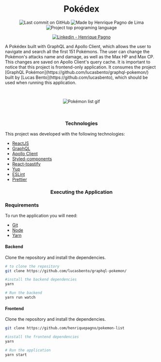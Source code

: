 <h1 align="center">
   Pokédex
</h1>

<p align="center">
<img alt="Last commit on GitHub" src="https://img.shields.io/github/last-commit/henriquepagno/pokemon-list?color=7159C1">
<img alt="Made by Henrique Pagno de Lima" src="https://img.shields.io/badge/made%20by-Henrique Pagno de Lima-%20?color=7159C1">
<img alt="Project top programing language" src="https://img.shields.io/github/languages/top/henriquepagno/pokemon-list?color=7159C1">
</p>
<p align="center">
  <a href="https://www.linkedin.com/in/henrique-pagno-de-lima/?locale=en_US" target="_blank" >
    <img alt="Linkedin - Henrique Pagno" src="https://img.shields.io/badge/Linkedin--%23F8952D?style=social&logo=linkedin">
  </a>
</p>

<p>
  A Pokédex built with GraphQL and Apollo Client, which allows the user to navigate and search all the first 151 Pokémons.
  The user can change the Pokémon's attacks name and damage, as well as the Max HP and Max CP. This changes are saved on Apollo Client's query cache.
  It is important to notice that this project is frontend-only application.
  It consumes the project [GraphQL Pokémon](https://github.com/lucasbento/graphql-pokemon/) built by [Lucas Bento](https://github.com/lucasbento), which should be used when running this application.
</p>
<br>

<p align="center">
  <img src="/screenshots/pokemon-list.gif" alt="Pokémon list gif"/>
</p>

<br>

<h3 align="center">
  Technologies
</h3>

This project was developed with the following technologies:

-   [ReactJS](https://reactjs.org/)
-   [GraphQL](https://graphql.org/)
-   [Apollo Client](https://www.apollographql.com/docs/react/)
-   [Styled-components](https://www.styled-components.com/)
-   [React-toastify](https://github.com/fkhadra/react-toastify)
-   [Yup](https://www.npmjs.com/package/yup)
-   [ESLint](https://eslint.org/)
-   [Prettier](https://prettier.io/)

<h3 align="center">
Executing the Application
</h3>

### Requirements

To run the application you will need:
* [Git](https://git-scm.com)
* [Node](https://nodejs.org/)
* [Yarn](https://yarnpkg.com/)

#### Backend
Clone the repository and install the dependencies.
```bash
# to clone the repository
git clone https://github.com/lucasbento/graphql-pokemon/

#install the backend dependencies
yarn

# Run the backend
yarn run watch

```

#### Frontend
Clone the repository and install the dependencies.
```bash
git clone https://github.com/henriquepagno/pokemon-list

#install the frontend dependencies
yarn

# Run the application
yarn start
```
